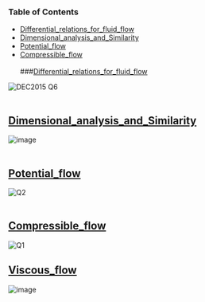 ### Table of Contents
- [Differential_relations_for_fluid_flow](#differential-relations-for-fluid-flow)
- [Dimensional_analysis_and_Similarity](#dimensional-analysis-and-similarity)
- [Potential_flow](#potential-flow)
- [Compressible_flow](#compressible-flow)
&nbsp;    
&nbsp;    
###[Differential_relations_for_fluid_flow](https://github.com/GBlanch/Multivar.-calculus-on-AFM/tree/main/0.%20Self-learning/1.%20Differential_relations_for_fluid_flow%20(Boundary%20Cond.))

![DEC2015 Q6](https://github.com/GBlanch/Multivar.-calculus-on-AFM/assets/136500426/dc141105-abed-4064-828d-d3cf055642d5)
&nbsp;    
&nbsp; 

## [Dimensional_analysis_and_Similarity](https://github.com/GBlanch/Multivar.-calculus-on-AFM/tree/main/0.%20Self-learning/0.%20Dimensional_analysis_and_Similarity)
   
   ![image](https://github.com/GBlanch/Multivar.-calculus-on-AFM/assets/136500426/5533dde6-16a3-42a8-b313-b832a670f7b4)
&nbsp;    
&nbsp;    
   
## [Potential_flow](https://github.com/GBlanch/Multivar.-calculus-on-AFM/tree/main/0.%20Self-learning/2.%20Potential_flow)

   ![Q2](https://github.com/GBlanch/Multivar.-calculus-on-AFM/assets/136500426/2923b8be-5c53-4edc-b5a4-73adaebecc10)
&nbsp;    
&nbsp;    
## [Compressible_flow](https://github.com/GBlanch/Multivar.-calculus-on-AFM/tree/main/0.%20Self-learning/3.%20Compressible_flow)

   ![Q1](https://github.com/GBlanch/Multivar.-calculus-on-AFM/assets/136500426/f59e786e-3ccd-43cf-ac76-9334305bdb55)

## [Viscous_flow](https://github.com/GBlanch/Multivar.-calculus-on-AFM/tree/main/0.%20Self-learning/4.%20Viscous_flow)

   ![image](https://github.com/GBlanch/Multivar.-calculus-on-AFM/assets/136500426/f1ad092f-03b8-422b-bb78-a6c9bc428dd7)

